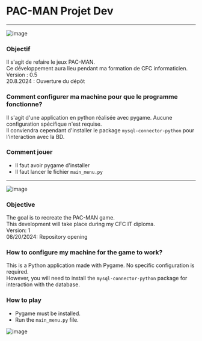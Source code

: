 # PAC-MAN Projet Dev
---
![image](https://github.com/user-attachments/assets/ffe71eea-90af-4a21-a9fa-dea458ea724d)

### Objectif ###

Il s'agit de refaire le jeux PAC-MAN.\
Ce développement aura lieu pendant ma formation de CFC informaticien.\
Version : 0.5 \
20.8.2024 : Ouverture du dépôt

### Comment configurer ma machine pour que le programme fonctionne? ###

Il s'agit d'une application en python réalisée avec pygame. Aucune configuration spécifique n'est requise.\
Il conviendra cependant d'installer le package `mysql-connector-python` pour l'interaction avec la BD.

### Comment jouer
- Il faut avoir pygame d'installer
- Il faut lancer le fichier `main_menu.py`
  

---
![image](https://github.com/user-attachments/assets/673568c7-7808-42b5-a680-8803fdebfbb3)

### Objective ###
 
The goal is to recreate the PAC-MAN game.  
This development will take place during my CFC IT diploma.  
Version: 1\
08/20/2024: Repository opening
 
### How to configure my machine for the game to work? ###
 
This is a Python application made with Pygame. No specific configuration is required.  
However, you will need to install the `mysql-connector-python` package for interaction with the database.
 
### How to play ###
 
- Pygame must be installed.
- Run the `main_menu.py` file.

![image](https://github.com/user-attachments/assets/24ae78c2-05ae-4cef-969d-6ef4dd2a9fc3)

